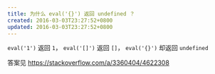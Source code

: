 ```yaml
---
title: 为什么 eval('{}') 返回 undefined ？
created: 2016-03-03T23:27:52+0800
updated: 2016-03-03T23:27:52+0800
---
```



`eval('1')` 返回 `1`，
`eval('[]')` 返回 `[]`，
`eval('{}')` 却返回 `undefined`

答案见 https://stackoverflow.com/a/3360404/4622308
